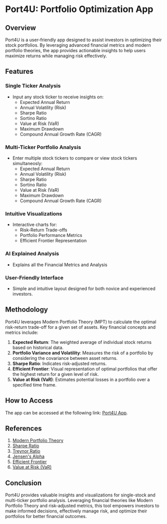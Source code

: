 # Port4U: Portfolio Optimization App

## Overview

Port4U is a user-friendly app designed to assist investors in optimizing their stock portfolios. By leveraging advanced financial metrics and modern portfolio theories, the app provides actionable insights to help users maximize returns while managing risk effectively. 

## Features

### Single Ticker Analysis
- Input any stock ticker to receive insights on:
  - Expected Annual Return
  - Annual Volatility (Risk)
  - Sharpe Ratio
  - Sortino Ratio
  - Value at Risk (VaR)
  - Maximum Drawdown
  - Compound Annual Growth Rate (CAGR)

### Multi-Ticker Portfolio Analysis
- Enter multiple stock tickers to compare or view stock tickers simultaneosly:
  - Expected Annual Return
  - Annual Volatility (Risk)
  - Sharpe Ratio
  - Sortino Ratio
  - Value at Risk (VaR)
  - Maximum Drawdown
  - Compound Annual Growth Rate (CAGR)

### Intuitive Visualizations
- Interactive charts for:
  - Risk-Return Trade-offs
  - Portfolio Performance Metrics
  - Efficient Frontier Representation
 
### AI Explained Analysis
  - Explains all the Financial Metrics and Analysis

### User-Friendly Interface
- Simple and intuitive layout designed for both novice and experienced investors.

## Methodology

Port4U leverages Modern Portfolio Theory (MPT) to calculate the optimal risk-return trade-off for a given set of assets. Key financial concepts and metrics include:

1. **Expected Return**: The weighted average of individual stock returns based on historical data.
2. **Portfolio Variance and Volatility**: Measures the risk of a portfolio by considering the covariance between asset returns.
3. **Sharpe Ratio**: Indicates risk-adjusted returns.
4. **Efficient Frontier**: Visual representation of optimal portfolios that offer the highest return for a given level of risk.
5. **Value at Risk (VaR)**: Estimates potential losses in a portfolio over a specified time frame.

## How to Access

The app can be accessed at the following link: [Port4U App](https://port4u.streamlit.app/). 

## References

1. [Modern Portfolio Theory](https://en.wikipedia.org/wiki/Modern_portfolio_theory)
2. [Sharpe Ratio](https://www.investopedia.com/terms/s/sharperatio.asp)
3. [Treynor Ratio](https://www.investopedia.com/terms/t/treynorratio.asp)
4. [Jensen's Alpha](https://www.investopedia.com/terms/a/alphajensen.asp)
5. [Efficient Frontier](https://www.investopedia.com/terms/e/efficientfrontier.asp)
6. [Value at Risk (VaR)](https://www.investopedia.com/terms/v/var.asp)

## Conclusion

Port4U provides valuable insights and visualizations for single-stock and multi-ticker portfolio analysis. Leveraging financial theories like Modern Portfolio Theory and risk-adjusted metrics, this tool empowers investors to make informed decisions, effectively manage risk, and optimize their portfolios for better financial outcomes.

